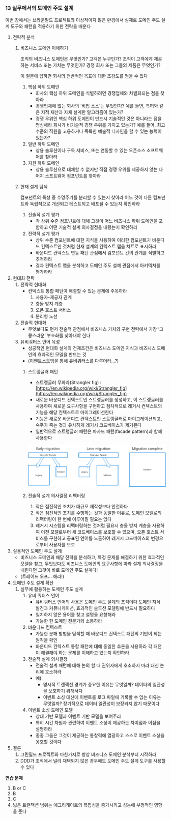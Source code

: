 ### 13 실무에서의 도메인 주도 설계

이번 장에서는 브라운필드 프로젝트와 이상적이지 않은 환경에서 실제로 도메인 주도 설계 도구와 패턴을 적용하기 위한 전략을 배운다

1. 전략적 분석
    1. 비즈니스 도메인 이해하기

       조직의 비즈니스 도메인은 무엇인가?
       고객은 누구인가?
       조직이 고객에게 제공하는 서비스 또는 가치는 무엇인가?
       경쟁 회사 또는 그들의 제품은 무엇인가?

       이 질문에 답하면 회사의 전반적인 목표에 대한 조감도를 얻을 수 있다

        1. 핵심 하위 도매인
            - 회사의 핵심 하위 도메인을 식별하려면 경쟁업체와 차별화되는 점을 찾아라
            - 경쟁업체에 없는 회사의 ‘비법 소스’는 무엇인가? 예를 들면, 특허와 같은 지적 재산과 자체 설계한 알고리즘이 있는가?
            - 경쟁 우위인 핵심 하위 도메인이 반드시 기술적인 것은 아니라는 점을 명심해라 회사가 비기술적 경쟁 우위를 가지고 있는가? 예를 들어, 최고 수준의 직원을 고용하거나 독특한 예술적 디자인을 할 수 있는 능력이 있는가?
        2. 일반 하위 도메인
            - 상용 솔루션이나 구독 서비스, 또는 연동할 수 있는 오픈소스 소프트웨어를 찾아라
        3. 지원 하위 도메인
            - 상용 솔루션으로 대체할 수 없지만 직접 경쟁 우위를 제공하지 않는 나머지 소프트웨어 컴포넌트를 찾아라
    2. 현재 설계 탐색

       컴포넌트의 특성 중 수명주기를 분리할 수 있는지 찾아라 어느 것이 다른 컴포넌트와 독립적으로 개선되고 테스트되고 배포될 수 있는지 확인하라

        1. 전술적 설계 평가
            - 각 상위 수준 컴포넌트에 대해 그것이 어느 비즈니스 하위 도메인을 포함하고 어떤 기술적 설계 의사결정을 내렸는지 확인하라
        2. 전략적 설계 평가
            - 상위 수준 컴포넌트에 대한 지식을 사용하여 이러한 컴포넌트가 바운디드 컨텍스트인 것처럼 현재 설계의 컨텍스트 맵을 차트로 표시하라
            - 바운디드 컨텍스트 연동 패턴 관점에서 컴포넌트 간의 관계를 식별하고 추적하라
            - 결과 컨텍스트 맵을 분석하고 도메인 주도 설꼐 관점에서 아키텍처를 평가하라
2. 현대화 전략
    1. 전략적 현대화
        - 컨텍스트 통합 패턴이 해결할 수 있는 문제에 주목하라
            1. 사용자-제공자 관계
            2. 충돌 방지 계층
            3. 오픈 호스트 서비스
            4. 분리형 노선
    2. 전술적 현대화
        - 무엇보다도 먼저 전술적 관점에서 비즈니스 가치와 구현 전략에서 가장 ‘고콩스러운’ 부조화를 찾아내야 한다
    3. 유비쿼터스 언어 육성
        - 성공적인 현대화 설계의 전제조건은 비즈니스 도메인 지식과 비즈니스 도메인의 효과적인 모델을 만드는 것
        - (이벤트스토밍을 통해 유비쿼터스를 다루어라…?)
        1. 스트랭글러 패턴
            - 스트랭글러 무화과(Strangler fig) : [https://en.wikipedia.org/wiki/Strangler_fig](https://en.wikipedia.org/wiki/Strangler_fig)
            - 새로운 바운디드 컨텍스트인 스트랭글러를 생성하고, 이 스트랭글러를 사용하여 새로운 요구사항을 구현하고 점차적으로 레거시 컨텍스트의 기능을 해당 컨텍스트로 마이그레이션한다
            - 기능은 새로운 바운디드 컨텍스트인 스트랭글러로 마이그레이션되고, 숙주가 죽는 것과 유사하게 레거시 코드베이스가 제거된다
            - 일반적으로 스트랭글러 패턴은 파사드 패턴(facade pattern)과 함께 사용한다

           ![Untitled](images/img_9.png)

        2. 전술적 설계 의사결정 리팩터링
            1. 작은 점진적인 조치가 대규모 재작성보다 안전하다
            2. 작은 점진적인 조치를 수행하는 것과 동일한 이유로, 도메인 모델로의 리팩터링이 한 번에 이루어질 필요는 없다
            3. 레거시 시스템을 리팩터링하는 것처럼 필요시 충돌 방지 계층을 사용하여 이전 모델로부터 새 코드베이스를 보호할 수 있으며, 오픈 호스트 서비스를 구현하고 공표된 언어를 노출하여 레거시 코드베이스의 변경으로부터 사용자를 보호
3. 실용적인 도메인 주도 설계
    - 비즈니스 도메인과 해당 전략을 분석하고, 특정 문제를 해결하기 위한 효과적인 모델을 찾고, 무엇보다도 비즈니스 도메인의 요구사항에 따라 설계 의사결정을 내린다면 그것이 바로 도메인 주도 설계다!
    - (트레이드 오프… 해라!)
4. 도메인 주도 설계 확산
    1. 실무에 활용하는 도메인 주도 설계
        1. 유비 쿼터스 언어
            - 유비쿼터스 언어의 사용은 도메인 주도 설계의 초석이다 도메인 지식 발견과 커뮤니케이션, 효과적인 솔루션 모델링에 반드시 필요하다
            - 일치하지 않은 용어를 찾고 설명을 요청해라
            - 가능한 한 도메인 전문가와 소통하라
        2. 바운디드 컨텍스트
            - 가능한 분해 방법을 탐색할 때 바운디드 컨텍스트 패턴의 기반이 되는 원칙을 확인
            - 바운디드 컨텍스트 통합 패턴에 대해 동일한 추론을 사용하라 각 패턴이 해결해야 하는 문제를 이해하고 있는지 확인하라
        3. 전술적 설계 의사결정
            - 전술적 설계 패턴에 대해 논의 할 때 권위자에게 호소하지 마라 대신 논리에 호소하라
            - 예)
                - 명시적 트랜잭션 경계가 중요한 이유는 무엇일까? 데이터의 일관성을 보호하기 위해서다
                - 이벤트 소싱 대신에 이벤트를 로그 파일에 기록할 수 없는 이유는 무엇일까? 장기적으로 데이터 일관성이 보장되지 않기 때문이다
        4. 이벤트 소싱 도메인 모델
            - 상태 기반 모델과 이벤트 기반 모델을 보여주라
            - 특히 시간 차원과 관련하여 이벤트 소싱이 제공하는 차이점과 이점을 설명하라
            - 종종 그들은 그것이 제공하는 통찰력에 열광하고 스스로 이벤트 소싱을 옹호할 것이다
5. 결론
    1. 그린필드 프로젝트와 마찬가지로 항상 비즈니스 도메인 분석부터 시작하라
    2. DDD가 조직에서 널리 채택되지 않은 경우에도 도메인 주도 설계 도구를 사용할 수 있다

**연습 문제**

1. B or C
2. B
3. C
4. 넓은 트랜잭션 범위는 애그리게이트의 복잡성을 증가시키고 성능에 부정적인 영향을 준다
